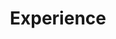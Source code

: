 ---
title: Experience
type: landing

sections:
  - block: experience
    content:
      title: Education
      # Date format for experience
      #   Refer to https://wowchemy.com/docs/customization/#date-format
      date_format: Jan 2006
      # Experiences.
      #   Add/remove as many experience `items` below as you like.
      #   Required fields are `title`, `company`, and `date_start`.
      #   Leave `date_end` empty if it's your current employer.
      #   Begin multi-line descriptions with YAML's `|2-` multi-line prefix.
      items:
        - title: 재학 중
          company: 전북대학교 컴퓨터공학부
          company_url: 'https://cse.jbnu.ac.kr/cse/index.do'
          #company_logo: org-gc
          location: 대한민국
          date_start: '2020-03-02'
          date_end: ''
    design:
      # Choose how many columns the section has. Valid values: '1' or '2'.
      columns: '1'

  - block: experience
    content:
      title: Experience
      # Date format for experience
      #   Refer to https://wowchemy.com/docs/customization/#date-format
      date_format: Jan 2006
      # Experiences.
      #   Add/remove as many experience `items` below as you like.
      #   Required fields are `title`, `company`, and `date_start`.
      #   Leave `date_end` empty if it's your current employer.
      #   Begin multi-line descriptions with YAML's `|2-` multi-line prefix.
    design:
      # Choose how many columns the section has. Valid values: '1' or '2'.
      columns: '1'

  - block: features
    content:
      title: Interests
      items:
        - name: R
          description: 90%
          icon: r-project
          icon_pack: fab
        - name: Statistics
          description: 100%
          icon: chart-line
          icon_pack: fas
        - name: Photography
          description: 10%
          icon: camera-retro
          icon_pack: fas
          
  - block: skills
    content:
      title: Skills & Hobbies
      # Note: `username` refers to the user's folder name in `content/authors/`
      username: admin
---